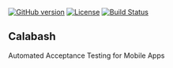 [![GitHub version](https://badge.fury.io/gh/calabash%2Fcalabash.svg)](http://badge.fury.io/gh/calabash%2Fcalabash) [![License](https://go-shields.herokuapp.com/license-Eclipse-blue.png)](http://opensource.org/licenses/EPL-1.0) [![Build Status](https://travis-ci.org/calabash/calabash.svg?branch=develop)](https://travis-ci.org/calabash/calabash-ios)

## Calabash

Automated Acceptance Testing for Mobile Apps
